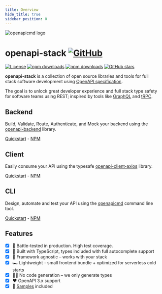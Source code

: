 ```yaml
---
title: Overview
hide_title: true
sidebar_position: 0
---
```


<div className="text-center mt-4 mb-8">

<img alt="openapicmd logo" src="/img/openapi-stack-logo.png" className="max-w-[150px] mb-4" />

<h1>
  openapi-stack
  <a href="https://github.com/anttiviljami/openapi-stack" target="_blank"><img className="w-[1em] ml-2 relative top-1" src="https://img.icons8.com/material-sharp/96/000000/github.png" alt="GitHub" /></a>
</h1>

[![License](http://img.shields.io/:license-mit-blue.svg)](https://github.com/anttiviljami/openapi-stack/blob/master/LICENSE)
[![npm downloads](https://img.shields.io/npm/dw/openapi-backend?label=backend)](https://www.npmjs.com/package/openapi-backend)
[![npm downloads](https://img.shields.io/npm/dw/openapi-client-axios?label=client)](https://www.npmjs.com/package/openapi-backend)
[![GitHub stars](https://img.shields.io/github/stars/anttiviljami/openapi-stack?label=github%20stars)](https://github.com/anttiviljami/openapi-stack)

</div>

**openapi-stack** is a collection of open source libraries and tools for full stack software development using [OpenAPI specification](https://www.openapis.org/).

The goal is to unlock great developer experience and full stack type safety for software teams using REST; inspired by tools like [GraphQL](https://graphql.org/) and [tRPC](https://trpc.io).

## Backend

Build, Validate, Route, Authenticate, and Mock your backend using the [openapi-backend](https://github.com/anttiviljami/openapi-backend) library.

[Quickstart](/docs/openapi-backend/intro) - [NPM](https://www.npmjs.com/package/openapi-backend)

## Client

Easily consume your API using the typesafe [openapi-client-axios](https://github.com/anttiviljami/openapi-client-axios) library.

[Quickstart](/docs/openapi-client-axios/intro) - [NPM](https://www.npmjs.com/package/openapi-client-axios)

## CLI

Design, automate and test your API using the [openapicmd](https://github.com/anttiviljami/openapicmd) command line tool.

[Quickstart](/docs/openapicmd/intro) - [NPM](https://www.npmjs.com/package/openapicmd)

## Features

- [x] 🚀 Battle-tested in production. High test coverage.
- [x] 🤝 Built with TypeScript, types included with full autocomplete support
- [x] 🥃 Framework agnostic – works with your stack
- [x] 🏎 Lightweight - small frontend bundle + optimized for serverless cold starts
- [x] 🧙‍♂️ No code generation – we only generate types
- [x] ❤️ OpenAPI 3.x support
- [x] 👀 [Samples](/docs/openapi-backend/examples) included
